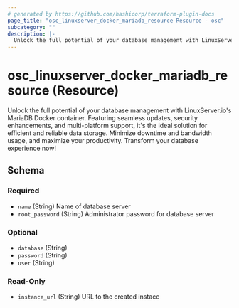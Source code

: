 ```yaml
---
# generated by https://github.com/hashicorp/terraform-plugin-docs
page_title: "osc_linuxserver_docker_mariadb_resource Resource - osc"
subcategory: ""
description: |-
  Unlock the full potential of your database management with LinuxServer.io&#39;s MariaDB Docker container. Featuring seamless updates, security enhancements, and multi-platform support, it&#39;s the ideal solution for efficient and reliable data storage. Minimize downtime and bandwidth usage, and maximize your productivity. Transform your database experience now!
---
```


# osc_linuxserver_docker_mariadb_resource (Resource)

Unlock the full potential of your database management with LinuxServer.io&#39;s MariaDB Docker container. Featuring seamless updates, security enhancements, and multi-platform support, it&#39;s the ideal solution for efficient and reliable data storage. Minimize downtime and bandwidth usage, and maximize your productivity. Transform your database experience now!



<!-- schema generated by tfplugindocs -->
## Schema

### Required

- `name` (String) Name of database server
- `root_password` (String) Administrator password for database server

### Optional

- `database` (String)
- `password` (String)
- `user` (String)

### Read-Only

- `instance_url` (String) URL to the created instace
